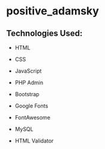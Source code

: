 # positive_adamsky

## Technologies Used:

- HTML

- CSS

- JavaScript

- PHP Admin

- Bootstrap

- Google Fonts

- FontAwesome

- MySQL

- HTML Validator 

